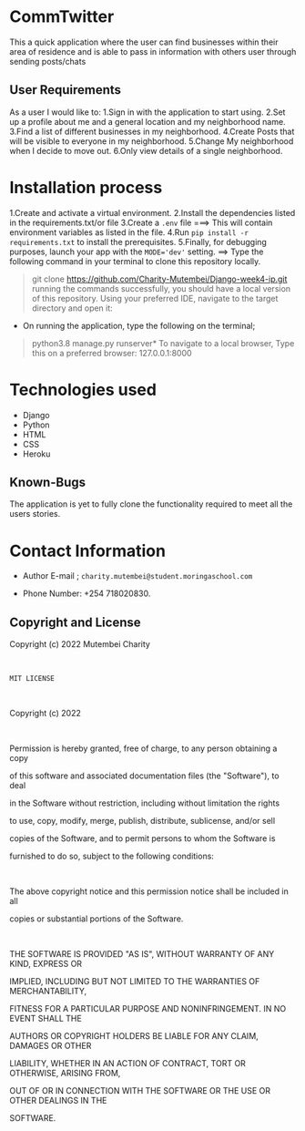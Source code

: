 # CommTwitter
This a quick application where the user can find businesses within their area of residence and is able to pass in information with others user through sending posts/chats 
## User Requirements
As a user I would like to:
1.Sign in with the application to start using.
2.Set up a profile about me and a general location and my neighborhood name.
3.Find a list of different businesses in my neighborhood.
4.Create Posts that will be visible to everyone in my neighborhood.
5.Change My neighborhood when I decide to move out.
6.Only view details of a single neighborhood.

# Installation process

1.Create and activate a virtual environment.
2.Install the dependencies listed in the requirements.txt/or file
3.Create a <code>.env</code> file ===> This will contain environment variables as listed in the file.
4.Run <code>pip install -r requirements.txt</code> to install the prerequisites.
5.Finally, for debugging purposes, launch your app with the <code>MODE='dev'</code> setting. ==> Type the following command in your terminal to clone this repository locally.
>​git clone https://github.com/Charity-Mutembei/Django-week4-ip.git running the commands successfully, you should have a local version of this repository.
Using your preferred IDE, navigate to the target directory and open it:
* On running the application, type the following on the terminal;
> python3.8 manage.py runserver* To navigate to a local browser, Type this on a preferred browser:
> 127.0.0.1:8000
# Technologies used
* Django
* Python
* HTML
* CSS
* Heroku
## Known-Bugs

The application is yet to fully clone the functionality required to meet all the users stories.


# Contact Information

+ Author E-mail ; `charity.mutembei@student.moringaschool.com`

+ Phone Number: +254 718020830.

## Copyright and License

Copyright (c) 2022 Mutembei Charity

​

`MIT LICENSE`

​

Copyright (c) 2022

​

Permission is hereby granted, free of charge, to any person obtaining a copy

of this software and associated documentation files (the "Software"), to deal

in the Software without restriction, including without limitation the rights

to use, copy, modify, merge, publish, distribute, sublicense, and/or sell

copies of the Software, and to permit persons to whom the Software is

furnished to do so, subject to the following conditions:

​

The above copyright notice and this permission notice shall be included in all

copies or substantial portions of the Software.

​

THE SOFTWARE IS PROVIDED "AS IS", WITHOUT WARRANTY OF ANY KIND, EXPRESS OR

IMPLIED, INCLUDING BUT NOT LIMITED TO THE WARRANTIES OF MERCHANTABILITY,

FITNESS FOR A PARTICULAR PURPOSE AND NONINFRINGEMENT. IN NO EVENT SHALL THE

AUTHORS OR COPYRIGHT HOLDERS BE LIABLE FOR ANY CLAIM, DAMAGES OR OTHER

LIABILITY, WHETHER IN AN ACTION OF CONTRACT, TORT OR OTHERWISE, ARISING FROM,

OUT OF OR IN CONNECTION WITH THE SOFTWARE OR THE USE OR OTHER DEALINGS IN THE

SOFTWARE.
